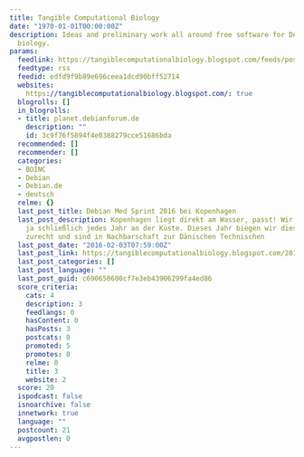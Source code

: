 ```yaml
---
title: Tangible Computational Biology
date: "1970-01-01T00:00:00Z"
description: Ideas and preliminary work all around free software for Debian and computational
  biology.
params:
  feedlink: https://tangiblecomputationalbiology.blogspot.com/feeds/posts/default?alt=rss
  feedtype: rss
  feedid: edfd9f9b89e696ceea1dcd90bff52714
  websites:
    https://tangiblecomputationalbiology.blogspot.com/: true
  blogrolls: []
  in_blogrolls:
  - title: planet.debianforum.de
    description: ""
    id: 3c9f76f5894f4e0388279cce51686bda
  recommended: []
  recommender: []
  categories:
  - BOINC
  - Debian
  - Debian.de
  - deutsch
  relme: {}
  last_post_title: Debian Med Sprint 2016 bei Kopenhagen
  last_post_description: Kopenhagen liegt direkt am Wasser, passt! Wir treffen uns
    ja schließlich jedes Jahr an der Küste. Dieses Jahr biegen wir dies ein wenig
    zurecht und sind in Nachbarschaft zur Dänischen Technischen
  last_post_date: "2016-02-03T07:59:00Z"
  last_post_link: https://tangiblecomputationalbiology.blogspot.com/2016/02/debian-med-sprint-2016-bei-kopenhagen.html
  last_post_categories: []
  last_post_language: ""
  last_post_guid: c690650600cf7e3eb43906299fa4ed86
  score_criteria:
    cats: 4
    description: 3
    feedlangs: 0
    hasContent: 0
    hasPosts: 3
    postcats: 0
    promoted: 5
    promotes: 0
    relme: 0
    title: 3
    website: 2
  score: 20
  ispodcast: false
  isnoarchive: false
  innetwork: true
  language: ""
  postcount: 21
  avgpostlen: 0
---
```

